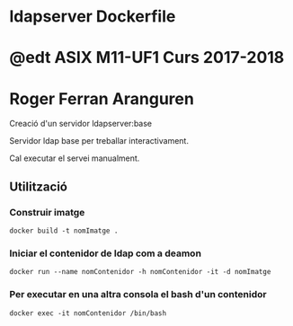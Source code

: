# ldapserver Dockerfile
# @edt ASIX M11-UF1 Curs 2017-2018
# Roger Ferran Aranguren

Creació d'un servidor ldapserver:base

Servidor ldap base per treballar interactivament.

Cal executar el servei manualment.

## Utilització

### Construir imatge

    docker build -t nomImatge .

### Iniciar el contenidor de ldap com a deamon

    docker run --name nomContenidor -h nomContenidor -it -d nomImatge

### Per executar en una altra consola el bash d'un contenidor

    docker exec -it nomContenidor /bin/bash
